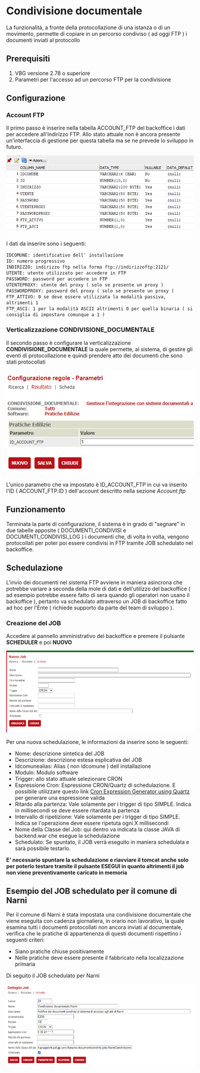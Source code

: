 # Condivisione documentale
La funzionalità, a fronte della protocollazione di una istanza o di un movimento, permette di copiare in un percorso condiviso ( ad oggi FTP ) i documenti inviati al protocollo

## Prerequisiti
1. VBG versione 2.78 o superiore
2. Parametri per l'accesso ad un percorso FTP per la condivisione


## Configurazione

### Account FTP

Il primo passo è inserire nella tabella ACCOUNT_FTP del backoffice i dati per accedere all'indirizzo FTP. Allo stato attuale non è ancora presente un'interfaccia di gestione per questa tabella ma se ne prevede lo sviluppo in futuro.

![](./immagini/account_ftp.png)

I dati da inserire sono i seguenti:

```
IDCOMUNE: identificativo dell' installazione 
ID: numero progressivo 
INDIRIZZO: indirizzo ftp nella forma ftp://indirizzoftp:2121/
UTENTE: utente utilizzato per accedere in FTP
PASSWORD: password per accedere in FTP
UTENTEPROXY: utente del proxy ( solo se presente un proxy )
PASSWORDPROXY: password del proxy ( solo se presente un proxy )
FTP_ATTIVO: 0 se deve essere utilizzata la modalità passiva, altrimenti 1
FTP_ASCI: 1 per la modalità ASCII altrimenti 0 per quella binaria ( si consiglia di impostare comunque a 1 )
```


### Verticalizzazione CONDIVISIONE_DOCUMENTALE

Il secondo passo è configurare la verticalizzazione 	**CONDIVISIONE_DOCUMENTALE** la quale permette, al sistema, di gestire gli eventi di protocollazione e quindi prendere atto dei documenti che sono stati protocollati

![](./immagini/verticalizzazione.png)

L'unico parametro che va impostato è ID_ACCOUNT_FTP in cui va inserito l'ID ( ACCOUNT_FTP.ID ) dell'account descritto nella sezione *Account ftp*

## Funzionamento
Terminata la parte di configurazione, il sistema è in grado di "segnare" in due tabelle apposite ( DOCUMENTI_CONDIVISI e DOCUMENTI_CONDIVISI_LOG ) i documenti che, di volta in volta, vengono protocollati per poter poi essere condivisi in FTP tramite JOB schedulato nel backoffice.

## Schedulazione
L'invio dei documenti nel sistema FTP avviene in maniera asincrona che potrebbe variare a seconda della mole di dati e dell'utilizzo del backoffice ( ad esempio potrebbe essere fatto di sera quando gli operatori non usano il backoffice ), pertanto va schedulato attraverso un JOB di backoffice fatto ad hoc per l'Ente ( richiede supporto da parte del team di sviluppo ).

### Creazione del JOB
Accedere al pannello amministrativo del backoffice e premere il pulsante **SCHEDULER** e poi **NUOVO**

![](./immagini/scheduler.png)

Per una nuova schedulazione, le informazioni da inserire sono le seguenti:

* Nome: descrizione sintetica del JOB 
* Descrizione: descrizione estesa esplicativa del JOB 
* Idcomunealias: Alias ( non idcomune ) dell installazione
* Modulo: Modulo software
* Trigger: allo stato attuale selezionare CRON
* Espressione Cron: Espressione CRON/Quartz di schedulazione. E possibile utilizzare questo link [Cron Expression Generator using Quartz](https://www.freeformatter.com/cron-expression-generator-quartz.html) per generare una espressione valida
* Ritardo alla partenza: Vale solamente per i trigger di tipo SIMPLE. Indica in millisecondi se deve essere ritardata la partenza
* Intervallo di ripetizione: Vale solamente per i trigger di tipo SIMPLE. Indica se l'operazione deve essere ripetuta ogni X millisecondi  
* Nome della Classe del Job: qui dentro va indicata la classe JAVA di backend.war che esegue la schedulazione
* Schedulato: Se spuntato, il JOB verrà eseguito in maniera schedulata e sarà possibile testarlo. 

**E' necessario spuntare la schedulazione e riavviare il tomcat anche solo per poterlo testare tramite il pulsante ESEGUI in quanto altrimenti il job non viene preventivamente caricato in memoria**

## Esempio del JOB schedulato per il comune di Narni
Per il comune di Narni è stata impostata una condivisione documentale che viene eseguita con cadenza giornaliera, in orario non lavorativo, la quale esamina tutti i documenti protocollati non ancora inviati al documentale, verifica che le pratiche di appartenenza di questi documenti rispettino i seguenti criteri:
* Siano pratiche chiuse positivamente
* Nelle pratiche deve essere presente il fabbricato nella localizzazione primaria

Di seguito il JOB schedulato per Narni

![](./immagini/scheduler_narni.png)